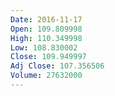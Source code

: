 ```yaml
---
Date: 2016-11-17
Open: 109.809998
High: 110.349998
Low: 108.830002
Close: 109.949997
Adj Close: 107.356506
Volume: 27632000
---
```

